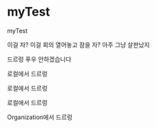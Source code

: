 # myTest
myTest

이걸 자?
이걸 회의 열어놓고 잠을 자?
아주 그냥 살판났지

드르렁 푸우 안하겠습니다

로컬에서 드르렁

로컬에서 드르렁

로컬에서 드르렁

Organization에서 드르렁